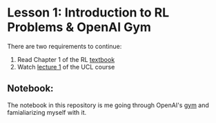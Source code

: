 # Lesson 1: Introduction to RL Problems & OpenAI Gym
There are two requirements to continue:
 1. Read Chapter 1 of the RL [textbook](https://web.stanford.edu/class/psych209/Readings/SuttonBartoIPRLBook2ndEd.pdf)
 2. Watch [lecture 1](https://www.youtube.com/watch?v=2pWv7GOvuf0) of the UCL course

## Notebook:
The notebook in this repository is me going through OpenAI's [gym](https://gym.openai.com/docs/) and famialiarizing myself with it.
